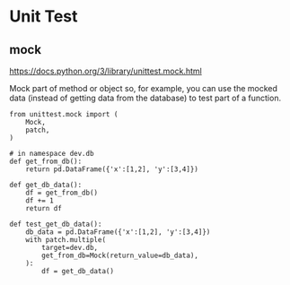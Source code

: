 # Unit Test

## mock
https://docs.python.org/3/library/unittest.mock.html

Mock part of method or object so, for example, you can use the mocked data (instead of getting data from the database) to test part of a function.
```
from unittest.mock import (
    Mock,
    patch,
)

# in namespace dev.db
def get_from_db():
    return pd.DataFrame({'x':[1,2], 'y':[3,4]})
  
def get_db_data():
    df = get_from_db()
    df += 1
    return df
  
def test_get_db_data():  
    db_data = pd.DataFrame({'x':[1,2], 'y':[3,4]})
    with patch.multiple(
        target=dev.db,
        get_from_db=Mock(return_value=db_data),
    ):
        df = get_db_data()
```
